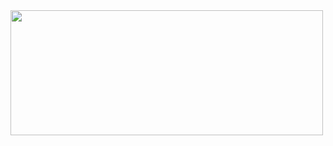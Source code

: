 <img src="https://github-readme-stats.vercel.app/api?username=ketikai&include_all_commits=true&theme=ambient_gradient&hide_border=true" width="500px" height="200px" align="center"/>

